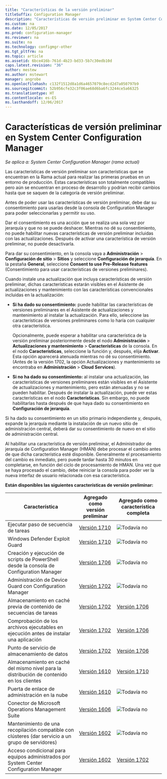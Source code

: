 ```yaml
---
title: "Características de la versión preliminar"
titleSuffix: Configuration Manager
description: "Características de versión preliminar en System Center Configuration Manager"
ms.custom: na
ms.date: 12/05/2017
ms.prod: configuration-manager
ms.reviewer: na
ms.suite: na
ms.technology: configmgr-other
ms.tgt_pltfrm: na
ms.topic: article
ms.assetid: 6bce416b-761d-4b23-bd33-5b7c30edb10d
caps.latest.revision: "36"
author: mestew
ms.author: mstewart
manager: angrobe
ms.openlocfilehash: c132f1512d8a1d6a4657079c8ecd2d7a050797b9
ms.sourcegitcommit: 52b956cfe32c3f06ae68d6ba6fc3244ce5a66325
ms.translationtype: HT
ms.contentlocale: es-ES
ms.lasthandoff: 12/06/2017
---
```

# <a name="pre-release-features-in-system-center-configuration-manager"></a>Características de versión preliminar en System Center Configuration Manager
*Se aplica a: System Center Configuration Manager (rama actual)*

Las características de versión preliminar son características que se encuentran en la Rama actual para realizar las primeras pruebas en un entorno de producción. Estas características son totalmente compatibles pero aún se encuentran en proceso de desarrollo y podrían recibir cambios hasta que se saquen de la categoría de versión preliminar.

 Antes de poder usar las características de versión preliminar, debe dar su consentimiento para usarlas desde la consola de Configuration Manager para poder seleccionarlas y permitir su uso.  

Dar el consentimiento es una acción que se realiza una sola vez por jerarquía y que no se puede deshacer. Mientras no dé su consentimiento, no puede habilitar nuevas características de versión preliminar incluidas con las actualizaciones. Después de activar una característica de versión preliminar, no puede desactivarla.

Para dar su consentimiento, en la consola vaya a **Administración** > **Configuración de sitio** > **Sitios** y seleccione **Configuración de jerarquía**. En la pestaña **General**, seleccione **Consent to use Pre-Release features** (Consentimiento para usar características de versiones preliminares).

Cuando instale una actualización que incluya características de versión preliminar, dichas características estarán visibles en el Asistente de actualizaciones y mantenimiento con las características convencionales incluidas en la actualización:
  - **Si ha dado su consentimiento:** puede habilitar las características de versiones preliminares en el Asistente de actualizaciones y mantenimiento al instalar la actualización. Para ello, seleccione las características de versiones preliminares como lo haría con cualquier otra característica.     

    Opcionalmente, puede esperar a habilitar una característica de la versión preliminar posteriormente desde el nodo **Administración** > **Actualizaciones y mantenimiento** > **Características** de la consola. En el nodo **Características**, seleccione la función y, después, elija **Activar**. Esta opción aparecerá atenuada mientras no dé su consentimiento. (Antes de la versión 1702, la opción Actualizaciones y mantenimiento se encontraba en **Administración** > **Cloud Services**).
  -   **Si no ha dado su consentimiento:** al instalar una actualización, las características de versiones preliminares están visibles en el Asistente de actualizaciones y mantenimiento, pero están atenuadas y no se pueden habilitar. Después de instalar la actualización, puede ver estas características en el nodo **Características**. Sin embargo, no puede habilitarlas hasta después de que haya dado su consentimiento en **Configuración de jerarquía**.

Si ha dado su consentimiento en un sitio primario independiente y, después, expande la jerarquía mediante la instalación de un nuevo sitio de administración central, deberá dar su consentimiento de nuevo en el sitio de administración central.

 Al habilitar una característica de versión preliminar, el Administrador de jerarquía de Configuration Manager (HMAN) debe procesar el cambio antes de que dicha característica esté disponible. Generalmente el procesamiento del cambio es inmediato, pero puede tardar hasta 30 minutos en completarse, en función del ciclo de procesamiento de HMAN. Una vez que se haya procesado el cambio, debe reiniciar la consola para poder ver la nueva interfaz de usuario relacionada con esa característica.

**Están disponibles las siguientes características de versión preliminar:**

 |Característica          |Agregado como versión preliminar | Agregado como característica completa|  
|------------------|---------------------|---------------------|
| Ejecutar paso de secuencia de tareas <!-- 1261338 --> |  [Versión 1710](/sccm/osd/understand/task-sequence-steps#child-task-sequence) |![Todavía no](media/83c5d168-8faf-4e8e-920b-528e3c43ffd4.gif)|
| Windows Defender Exploit Guard <!-- 1355468 --> |  [Versión 1710](/sccm/protect/deploy-use/create-deploy-exploit-guard-policy) |![Todavía no](media/83c5d168-8faf-4e8e-920b-528e3c43ffd4.gif)|
| Creación y ejecución de scripts de PowerShell desde la consola de Configuration Manager <!-- 1236459 --> |  [Versión 1706](/sccm/apps/deploy-use/create-deploy-scripts)|![Todavía no](media/83c5d168-8faf-4e8e-920b-528e3c43ffd4.gif)|
| Administración de Device Guard con Configuration Manager <!-- 1319346 --> |  [Versión 1702](/sccm/protect/deploy-use/use-device-guard-with-configuration-manager)|![Todavía no](media/83c5d168-8faf-4e8e-920b-528e3c43ffd4.gif)|
| Almacenamiento en caché previa de contenido de secuencias de tareas <!-- 1021244 --> |  [Versión 1702](/sccm/osd/deploy-use/create-a-task-sequence-to-upgrade-an-operating-system#configure-pre-cache-content) | [Versión 1706](/sccm/osd/deploy-use/create-a-task-sequence-to-upgrade-an-operating-system#configure-pre-cache-content)|
| Comprobación de los archivos ejecutables en ejecución antes de instalar una aplicación <!-- 1284624 --> |   [Versión 1702](/sccm/apps/deploy-use/deploy-applications#how-to-check-for-running-executable-files-before-installing-an-application) |[Versión 1706](/sccm/apps/deploy-use/deploy-applications#how-to-check-for-running-executable-files-before-installing-an-application)|
| Punto de servicio de almacenamiento de datos <!-- 1277922 --> |  [Versión 1702](/sccm/core/servers/manage/data-warehouse) |[Versión 1706](/sccm/core/servers/manage/data-warehouse)|
| Almacenamiento en caché del mismo nivel para la distribución de contenido en los clientes <!-- 1101436 --> |  [Versión 1610](/sccm/core/plan-design/hierarchy/client-peer-cache) | [Versión 1710](/sccm/core/plan-design/hierarchy/client-peer-cache)|
| Puerta de enlace de administración en la nube <!-- 1101764 --> |  [Versión 1610](/sccm/core/clients/manage/plan-cloud-management-gateway) |![Todavía no](media/83c5d168-8faf-4e8e-920b-528e3c43ffd4.gif)|
| Conector de Microsoft Operations Management Suite <!-- 1236739 --> | [Versión 1606](../../../core/clients/manage/sync-data-microsoft-operations-management-suite.md) |![Todavía no](media/83c5d168-8faf-4e8e-920b-528e3c43ffd4.gif)|
| Mantenimiento de una recopilación compatible con clústeres (dar servicio a un grupo de servidores) <!-- 1081776 --> | [Versión 1602](../../../core/get-started/capabilities-in-technical-preview-1605.md#BKMK_ServerGroups)|![Todavía no](media/83c5d168-8faf-4e8e-920b-528e3c43ffd4.gif)|
| Acceso condicional para equipos administrados por System Center Configuration Manager <!--  --> | [Versión 1602](../../../protect/deploy-use/manage-access-to-o365-services-for-pcs-managed-by-sccm.md)     | [Versión 1702](/sccm/mdm/deploy-use/manage-access-to-services)                     |
